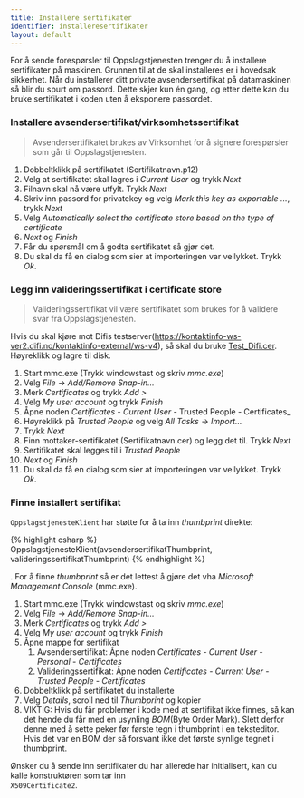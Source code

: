 ```yaml
---
title: Installere sertifikater
identifier: installeresertifikater
layout: default
---
```


For å sende forespørsler til Oppslagstjenesten trenger du å installere sertifikater på maskinen. Grunnen til at de skal installeres
er i hovedsak sikkerhet. Når du installerer ditt private avsendersertifikat på datamaskinen så blir du spurt om passord. Dette skjer 
kun én gang, og etter dette kan du bruke sertifikatet i koden uten å eksponere passordet. 

<h3 id="databehandlersertifikat">Installere avsendersertifikat/virksomhetssertifikat</h3>

<blockquote> Avsendersertifikatet brukes av Virksomhet for å signere forespørsler som går til Oppslagstjenesten.  </blockquote>

1.  Dobbeltklikk på sertifikatet (Sertifikatnavn.p12)
2.  Velg at sertifikatet skal lagres i _Current User_ og trykk _Next_
3.  Filnavn skal nå være utfylt. Trykk _Next_
4.  Skriv inn passord for privatekey og velg _Mark this key as exportable ..._, trykk _Next_
5.  Velg _Automatically select the certificate store based on the type of certificate_
6.  _Next_ og _Finish_
7.  Får du spørsmål om å godta sertifikatet så gjør det.
8.  Du skal da få en dialog som sier at importeringen var vellykket. Trykk _Ok_.

<h3 id="mottakersertifikat">Legg inn valideringssertifikat i certificate store</h3>

<blockquote> Valideringssertifikat vil være sertifikatet som brukes for å validere svar fra Oppslagstjenesten.</blockquote>

Hvis du skal kjøre mot Difis testserver(https://kontaktinfo-ws-ver2.difi.no/kontaktinfo-external/ws-v4), så skal du bruke [Test_Difi.cer](https://github.com/difi/oppslagstjeneste-klient-dotnet/tree/gh-pages/cert/Test_Difi.cer). Høyreklikk og lagre til disk.  

1.  Start mmc.exe (Trykk windowstast og skriv _mmc.exe_)
2.  Velg _File_ -> _Add/Remove Snap-in..._ 
3.  Merk _Certificates_ og trykk _Add >_
4.  Velg _My user account_ og trykk _Finish_
5.  Åpne noden _Certificates - Current User_ - Trusted People - Certificates_
6.  Høyreklikk på _Trusted People_ og velg _All Tasks_ -> _Import..._
7.  Trykk _Next_
8.  Finn mottaker-sertifikatet (Sertifikatnavn.cer) og legg det til. Trykk _Next_
9.  Sertifikatet skal legges til i _Trusted People_
10. _Next_ og _Finish_
11. Du skal da få en dialog som sier at importeringen var vellykket. Trykk _Ok_.

<h3 id="finneinstallertsertifikat">Finne installert sertifikat</h3>

<code>OppslagstjenesteKlient</code> har støtte for å ta inn _thumbprint_ direkte:

{% highlight csharp %}
OppslagstjenesteKlient(avsendersertifikatThumbprint, valideringssertifikatThumbprint)
{% endhighlight %}

 . For å finne _thumbprint_ så er det lettest å gjøre det vha _Microsoft Management Console_ (mmc.exe). 

1.  Start mmc.exe (Trykk windowstast og skriv _mmc.exe_)
2.  Velg _File_ -> _Add/Remove Snap-in..._ 
3.  Merk _Certificates_ og trykk _Add >_
4.  Velg _My user account_ og trykk _Finish_
5.	Åpne mappe for sertifikat
	1. Avsendersertifikat: Åpne noden _Certificates - Current User - Personal - Certificates_
	2. Valideringssertifikat: Åpne noden _Certificates - Current User - Trusted People - Certificates_
6. 	Dobbeltklikk på sertifikatet du installerte
7.	Velg _Details_, scroll ned til _Thumbprint_ og kopier
8.	VIKTIG: Hvis du får problemer i kode med at sertifikat ikke finnes, så kan det hende du får med en usynling _BOM_(Byte Order Mark). Slett derfor denne med å sette peker før første tegn i thumbprint i en teksteditor. Hvis det var en BOM der så forsvant ikke det første synlige tegnet i thumbprint. 

Ønsker du å sende inn sertifikater du har allerede har initialisert, kan du kalle konstruktøren som tar inn <code> X509Certificate2</code>.